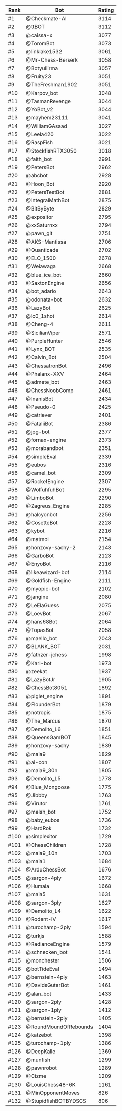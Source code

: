 Rank|Bot|Rating
---|---|---
#1|@Checkmate-AI|3114
#2|@ttBOT|3112
#3|@caissa-x|3077
#4|@ToromBot|3073
#5|@linklake1532|3061
#6|@Mr-Chess-Berserk|3058
#7|@Botyuliirma|3057
#8|@Fruity23|3051
#9|@TheFreshman1902|3051
#10|@Karpov_bot|3048
#11|@TasmanRevenge|3044
#12|@YoBot_v2|3044
#13|@mayhem23111|3041
#14|@WilliamGAsaad|3027
#15|@Leela420|3022
#16|@RaspFish|3021
#17|@StockfishRTX3050|3018
#18|@faith_bot|2991
#19|@PetersBot|2962
#20|@abcbot|2928
#21|@Hoon_Bot|2920
#22|@PetersTestBot|2881
#23|@IntegralMathBot|2875
#24|@BitByByte|2829
#25|@expositor|2795
#26|@xxSaturnxx|2794
#27|@pawn_git|2751
#28|@AKS-Mantissa|2706
#29|@Quanticade|2702
#30|@ELO_1500|2678
#31|@Weiawaga|2668
#32|@blue_ice_bot|2660
#33|@SaxtonEngine|2656
#34|@bot_adario|2643
#35|@odonata-bot|2632
#36|@LazyBot|2625
#37|@lc0_1shot|2614
#38|@Cheng-4|2611
#39|@SicilianViper|2571
#40|@PurpleHunter|2546
#41|@Lynx_BOT|2535
#42|@Calvin_Bot|2504
#43|@ChessatronBot|2496
#44|@Phalanx-XXV|2464
#45|@admete_bot|2463
#46|@ChessNoobComp|2461
#47|@InanisBot|2434
#48|@Pseudo-0|2425
#49|@catriever|2401
#50|@FataliiBot|2386
#51|@jpg-bot|2377
#52|@fornax-engine|2373
#53|@morabandbot|2351
#54|@simpleEval|2339
#55|@eubos|2316
#56|@camel_bot|2309
#57|@RocketEngine|2307
#58|@WolfuhfuhBot|2295
#59|@LimboBot|2290
#60|@Zagreus_Engine|2285
#61|@halcyonbot|2256
#62|@CosetteBot|2228
#63|@kybot|2216
#64|@matmoi|2154
#65|@honzovy-sachy-2|2143
#66|@GarboBot|2123
#67|@EnyoBot|2116
#68|@likeawizard-bot|2114
#69|@Goldfish-Engine|2111
#70|@myopic-bot|2102
#71|@jangine|2080
#72|@LeElaGuess|2075
#73|@LoevBot|2067
#74|@hans68Bot|2064
#75|@TopasBot|2058
#76|@maello_bot|2043
#77|@BLANK_BOT|2031
#78|@fathzer-jchess|1998
#79|@Karl-bot|1973
#80|@zeekat|1937
#81|@LazyBotJr|1905
#82|@ChessBot8051|1892
#83|@piglet_engine|1891
#84|@FlounderBot|1879
#85|@notropis|1875
#86|@The_Marcus|1870
#87|@Demolito_L6|1851
#88|@QueensGamBOT|1845
#89|@honzovy-sachy|1839
#90|@maia9|1829
#91|@ai-con|1807
#92|@maia9_30n|1805
#93|@Demolito_L5|1778
#94|@Blue_Mongoose|1775
#95|@Jibbby|1763
#96|@Virutor|1761
#97|@melsh_bot|1752
#98|@baby_eubos|1736
#99|@HardRok|1732
#100|@simplexitor|1729
#101|@ChessChildren|1728
#102|@maia9_10n|1703
#103|@maia1|1684
#104|@ArduChessBot|1676
#105|@sargon-4ply|1672
#106|@Humaia|1668
#107|@maia5|1631
#108|@sargon-3ply|1627
#109|@Demolito_L4|1622
#110|@Rodent-IV|1617
#111|@turochamp-2ply|1594
#112|@turkjs|1588
#113|@RadianceEngine|1579
#114|@schnecken_bot|1541
#115|@monchester|1506
#116|@botTideEval|1494
#117|@bernstein-4ply|1463
#118|@DavidsGuterBot|1461
#119|@alan_bot|1433
#120|@sargon-2ply|1428
#121|@sargon-1ply|1412
#122|@bernstein-2ply|1405
#123|@RoundMoundOfRebounds|1404
#124|@katzebot|1398
#125|@turochamp-1ply|1386
#126|@DeepKalle|1369
#127|@munfish|1299
#128|@pawnrobot|1289
#129|@Cizme|1209
#130|@LouisChess48-6K|1161
#131|@MinOpponentMoves|826
#132|@StupidfishBOTBYDSCS|806
